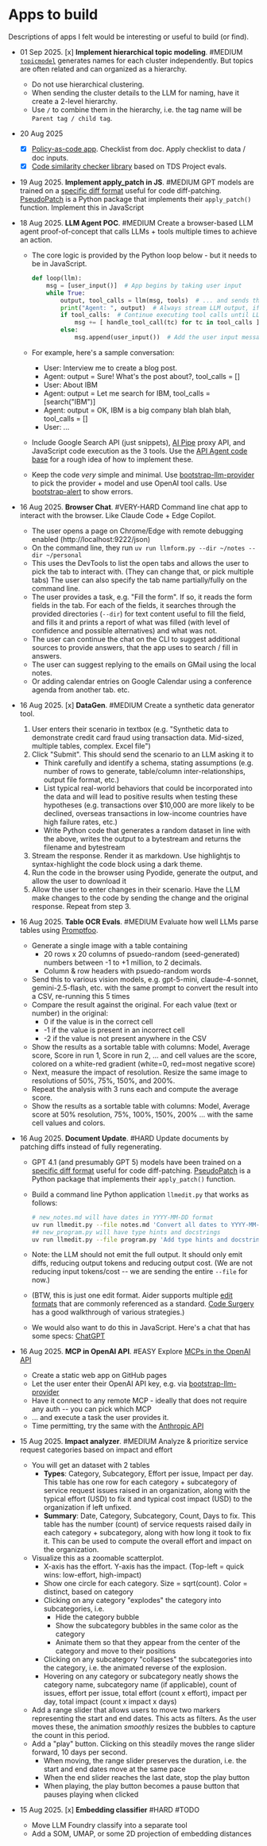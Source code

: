 # Apps to build

Descriptions of apps I felt would be interesting or useful to build (or find).

<!--

- 2 Sep 2025
  - **Bias detection on declined applications** tied to regulatory scrutiny (concrete, high-value, demoable on synthetic data).
    - Compute **fairness metrics** (selection rate, demographic parity diff, equalized odds) by `protected_group`; show SHAP top features per group; propose **three policy levers** to reduce disparity.
  - **Scenario “adverse action” simulator** (loss/collections outcomes vs policy levers).
    - Inputs: threshold, line increase/decrease, collections intensity; Outputs: approval rate, ECL, vintage loss, roll-rate curves; include **confidence bands**.
  - **Self-learning Prompt → SQL log**
    - Capture each natural-language question + generated SQL + exec time + rowcount → **audit table**; proves control & learning loop.
- 20 Aug 2025
  - Deployable easy-to-use lightweight RAG chatbot.
  - Continuous software engineer. Testing. Refactoring. Debugging. Extracting libraries.
  - Continous researcher. Keeps researching, learning, adding to idea base.
  - Interviewer gets (voice) inputs across the organization and does strategy consulting by solving individual & team bottlenecks, pain points.
  - Learning gaps identifier. Given questions and student answers, identify concepts (features), and which of these students understand well / don't understand.
  - Self-architecting LLMOps. Write a CI scheduled pipeline that automatically improves its own code based on environment, logs, new data, etc.
-->

- 01 Sep 2025. [x] **Implement hierarchical topic modeling**. #MEDIUM [`topicmodel`](https://github.com/sanand0/topicmodel/) generates names for each cluster independently. But topics are often related and can organized as a hierarchy.
  - Do not use hierarchical clustering.
  - When sending the cluster details to the LLM for naming, have it create a 2-level hierarchy.
  - Use `/` to combine them in the hierarchy, i.e. the tag name will be `Parent tag / child tag`.
- 20 Aug 2025
  - [x] [Policy-as-code app](https://github.com/sanand0/policyascode). Checklist from doc. Apply checklist to data / doc inputs.
  - [x] [Code similarity checker library](https://github.com/sanand0/codesimilarity) based on TDS Project evals.
- 19 Aug 2025. **Implement apply_patch in JS**. #MEDIUM GPT models are trained on a [specific diff format](https://cookbook.openai.com/examples/gpt4-1_prompting_guide#appendix-generating-and-applying-file-diffs) useful for code diff-patching. [PseudoPatch](https://github.com/12458/PseudoPatch) is a Python package that implements their `apply_patch()` function. Implement this in JavaScript
- 18 Aug 2025. **LLM Agent POC**. #MEDIUM Create a browser-based LLM agent proof-of-concept that calls LLMs + tools multiple times to achieve an action.

  - The core logic is provided by the Python loop below - but it needs to be in JavaScript.

    ```python
    def loop(llm):
        msg = [user_input()]  # App begins by taking user input
        while True:
            output, tool_calls = llm(msg, tools)  # ... and sends the conversation + tools to the LLM
            print("Agent: ", output)  # Always stream LLM output, if any
            if tool_calls:  # Continue executing tool calls until LLM decides it needs no more
                msg += [ handle_tool_call(tc) for tc in tool_calls ]  # Allow multiple tool calls (may be parallel)
            else:
                msg.append(user_input())  # Add the user input message and continue
    ```

  - For example, here's a sample conversation:
    - User: Interview me to create a blog post.
    - Agent: output = Sure! What's the post about?, tool_calls = []
    - User: About IBM
    - Agent: output = Let me search for IBM, tool_calls = [search("IBM")]
    - Agent: output = OK, IBM is a big company blah blah blah, tool_calls = []
    - User: ...
  - Include Google Search API (just snippets), [AI Pipe](https://github.com/sanand0/aipipe) proxy API, and JavaScript code execution as the 3 tools. Use the [API Agent code base](https://github.com/sanand0/apiagent) for a rough idea of how to implement these.
  - Keep the code _very_ simple and minimal. Use [bootstrap-llm-provider](https://github.com/sanand0/bootstrap-llm-provider) to pick the provider + model and use OpenAI tool calls. Use [bootstrap-alert](https://github.com/sanand0/bootstrap-alert) to show errors.

- 16 Aug 2025. **Browser Chat**. #VERY-HARD Command line chat app to interact with the browser. Like Claude Code + Edge Copilot.
  - The user opens a page on Chrome/Edge with remote debugging enabled (http://localhost:9222/json)
  - On the command line, they run `uv run llmform.py --dir ~/notes --dir ~/personal`
  - This uses the DevTools to list the open tabs and allows the user to pick the tab to interact with. (They can change that, or pick multiple tabs) The user can also specify the tab name partially/fully on the command line.
  - The user provides a task, e.g. "Fill the form". If so, it reads the form fields in the tab. For each of the fields, it searches through the provided directories (`--dir`) for text content useful to fill the field, and fills it and prints a report of what was filled (with level of confidence and possible alternatives) and what was not.
  - The user can continue the chat on the CLI to suggest additional sources to provide answers, that the app uses to search / fill in answers.
  - The user can suggest replying to the emails on GMail using the local notes.
  - Or adding calendar entries on Google Calendar using a conference agenda from another tab. etc.
- 16 Aug 2025. [x] **DataGen**. #MEDIUM Create a synthetic data generator tool.
  1. User enters their scenario in textbox (e.g. "Synthetic data to demonstrate credit card fraud using transaction data. Mid-sized, multiple tables, complex. Excel file")
  2. Click "Submit". This should send the scenario to an LLM asking it to
     - Think carefully and identify a schema, stating assumptions (e.g. number of rows to generate, table/column inter-relationships, output file format, etc.)
     - List typical real-world behaviors that could be incorporated into the data and will lead to positive results when testing these hypotheses (e.g. transactions over $10,000 are more likely to be declined, overseas transactions in low-income countries have high failure rates, etc.)
     - Write Python code that generates a random dataset in line with the above, writes the output to a bytestream and returns the filename and bytestream
  3. Stream the response. Render it as markdown. Use highlightjs to syntax-highlight the code block using a dark theme.
  4. Run the code in the browser using Pyodide, generate the output, and allow the user to download it
  5. Allow the user to enter changes in their scenario. Have the LLM make changes to the code by sending the change and the original response. Repeat from step 3.
- 16 Aug 2025. **Table OCR Evals**. #MEDIUM Evaluate how well LLMs parse tables using [Promptfoo](http://promptfoo.dev/).
  - Generate a single image with a table containing
    - 20 rows x 20 columns of psuedo-random (seed-generated) numbers between -1 to +1 million, to 2 decimals.
    - Column & row headers with psuedo-random words
  - Send this to various vision models, e.g. gpt-5-mini, claude-4-sonnet, gemini-2.5-flash, etc. with the same prompt to convert the result into a CSV, re-running this 5 times
  - Compare the result against the original. For each value (text or number) in the original:
    - 0 if the value is in the correct cell
    - -1 if the value is present in an incorrect cell
    - -2 if the value is not present anywhere in the CSV
  - Show the results as a sortable table with columns: Model, Average score, Score in run 1, Score in run 2, ... and cell values are the score, colored on a white-red gradient (white=0, red=most negative score)
  - Next, measure the impact of resolution. Resize the same image to resolutions of 50%, 75%, 150%, and 200%.
  - Repeat the analysis with 3 runs each and compute the average score.
  - Show the results as a sortable table with columns: Model, Average score at 50% resolution, 75%, 100%, 150%, 200% ... with the same cell values and colors.
- 16 Aug 2025. **Document Update**. #HARD Update documents by patching diffs instead of fully regenerating.

  - GPT 4.1 (and presumably GPT 5) models have been trained on a [specific diff format](https://cookbook.openai.com/examples/gpt4-1_prompting_guide#appendix-generating-and-applying-file-diffs) useful for code diff-patching. [PseudoPatch](https://github.com/12458/PseudoPatch) is a Python package that implements their `apply_patch()` function.
  - Build a command line Python application `llmedit.py` that works as follows:

    ```bash
    # new_notes.md will have dates in YYYY-MM-DD format
    uv run llmedit.py --file notes.md 'Convert all dates to YYYY-MM-DD format' > new_notes.md
    ## new_program.py will have type hints and docstrings
    uv run llmedit.py --file program.py 'Add type hints and docstrings to all functions' > new_program.py
    ```

  - Note: the LLM should not emit the full output. It should only emit diffs, reducing output tokens and reducing output cost. (We are not reducing input tokens/cost -- we are sending the entire `--file` for now.)
  - (BTW, this is just one edit format. Aider supports multiple [edit formats](https://aider.chat/docs/more/edit-formats.html) that are commonly referenced as a standard. [Code Surgery](https://fabianhertwig.com/blog/coding-assistants-file-edits/) has a good walkthrough of various strategies.)
  - We would also want to do this in JavaScript. Here's a chat that has some specs: [ChatGPT](https://chatgpt.com/share/68adb239-c27c-800c-8342-f9da8ecb9122)

- 16 Aug 2025. **MCP in OpenAI API**. #EASY Explore [MCPs in the OpenAI API](https://platform.openai.com/docs/guides/tools-remote-mcp)
  - Create a static web app on GitHub pages
  - Let the user enter their OpenAI API key, e.g. via [bootstrap-llm-provider](https://npmjs.com/package/bootstrap-llm-provider)
  - Have it connect to any remote MCP - ideally that does not require any auth -- you can pick which MCP
  - ... and execute a task the user provides it.
  - Time permitting, try the same with the [Anthropic API](https://www.anthropic.com/news/agent-capabilities-api)
- 15 Aug 2025. **Impact analyzer**. #MEDIUM Analyze & prioritize service request categories based on impact and effort
  - You will get an dataset with 2 tables
    - **Types**: Category, Subcategory, Effort per issue, Impact per day. This table has one row for each category + subcategory of service request issues raised in an organization, along with the typical effort (USD) to fix it and typical cost impact (USD) to the organization if left unfixed.
    - **Summary**: Date, Category, Subcategory, Count, Days to fix. This table has the number (count) of service requests raised daily in each category + subcategory, along with how long it took to fix it. This can be used to compute the overall effort and impact on the organization.
  - Visualize this as a zoomable scatterplot.
    - X-axis has the effort. Y-axis has the impact. (Top-left = quick wins: low-effort, high-impact)
    - Show one circle for each category. Size = sqrt(count). Color = distinct, based on category
    - Clicking on any category "explodes" the category into subcategories, i.e.
      - Hide the category bubble
      - Show the subcategory bubbles in the same color as the category
      - Animate them so that they appear from the center of the category and move to their positions
    - Clicking on any subcategory "collapses" the subcategories into the category, i.e. the animated reverse of the explosion.
    - Hovering on any category or subcategory neatly shows the category name, subcategory name (if applicable), count of issues, effort per issue, total effort (count x effort), impact per day, total impact (count x impact x days)
  - Add a range slider that allows users to move two markers representing the start and end dates. This acts as filters. As the user moves these, the animation _smoothly_ resizes the bubbles to capture the count in this period.
  - Add a "play" button. Clicking on this steadily moves the range slider forward, 10 days per second.
    - When moving, the range slider preserves the duration, i.e. the start and end dates move at the same pace
    - When the end slider reaches the last date, stop the play button
    - When playing, the play button becomes a pause button that pauses playing when clicked
- 15 Aug 2025. [x] **Embedding classifier** #HARD #TODO
  - Move LLM Foundry classify into a separate tool
  - Add a SOM, UMAP, or some 2D projection of embedding distances
